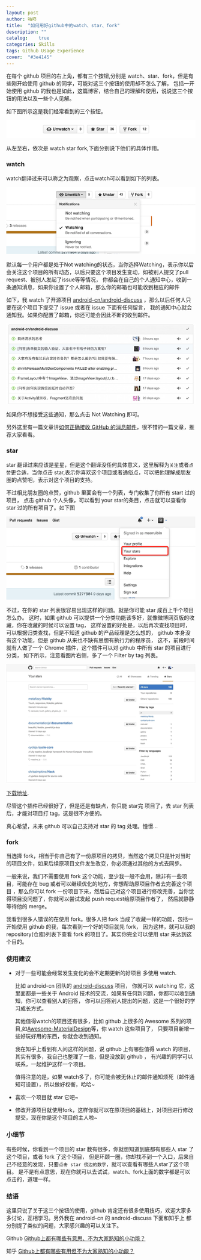 ```yaml
---
layout: post
author: 咕咚
title:  "如何用好github中的watch、star、fork"
description: ""
catalog:    true
categories: Skills
tags: Github Usage Experience
cover:  "#3e4145"
---
```

在每个 github 项目的右上角，都有三个按钮,分别是 watch、star、fork，但是有些刚开始使用 github 的同学，可能对这三个按钮的使用却不怎么了解，
包括一开始使用 github 的我也是如此，这篇博客，结合自己的理解和使用，说说这三个按钮的用法以及一些个人见解。


如下图所示这是我们经常看到的三个按钮。

![usage](/assets/github_usage_1.png "usage")

从左至右，依次是 watch star fork,下面分别说下他们的具体作用。

### watch
watch翻译过来可以称之为观察，点击watch可以看到如下的列表。

![usage](/assets/github_usage_2.png "usage")

默认每一个用户都是处于Not watching的状态，当你选择Watching，表示你以后会关注这个项目的所有动态，以后只要这个项目发生变动，如被别人提交了pull request、被别人发起了issue等等情况，
你都会在自己的个人通知中心，收到一条通知消息，如果你设置了个人邮箱，那么你的邮箱也可能收到相应的邮件

如下，我 watch 了开源项目 [android-cn/android-discuss](https://github.com/android-cn/android-discuss) ，那么以后任何人只要在这个项目下提交了 issue 或者在 issue 下面有任何留言，
我的通知中心就会通知我。如果你配置了邮箱，你还可能会因此不断的收到邮件。

![usage](/assets/github_usage_3.jpg "usage")

如果你不想接受这些通知，那么点击 Not Watching 即可。

另外这里有一篇文章讲[如何正确接收 GitHub 的消息邮件](https://github.com/cssmagic/blog/issues/49)，很不错的一篇文章，推荐大家看看。

### star

star 翻译过来应该是星星，但是这个翻译没任何具体意义，这里解释为`关注`或者`点赞`更合适，当你点击 star,表示你喜欢这个项目或者通俗点，可以把他理解成朋友圈的点赞吧，表示对这个项目的支持。

不过相比朋友圈的点赞，github 里面会有一个列表，专门收集了你所有 start 过的项目，
点击 github 个人头像，可以看到 your star的条目，点击就可以查看你 star 过的所有项目了。如下图


![usage](/assets/github_usage_4.png "usage")


不过，在你的 star 列表很容易出现这样的问题。就是你可能 star 成百上千个项目怎么办。
这时，如果 github 可以提供一个分类功能该多好，就像微博网页版的收藏，你在收藏的时候可以设置 tag，
这样设置的好处是，以后再次查找项目时，可以根据归类查找，但是不知道 github 的产品经理是怎么想的，
github 本身没有这个功能，但是 github 从来也不缺有思想有执行力的程序员，
这不，前段时间就有人做了一个 Chrome 插件，这个插件可以对 github 中所有 star 的项目进行分类，
如下所示，注意看图片右侧，多了一个 Filter by tag 列表。

![usage](/assets/github_usage_5.webp "usage")

[下载地址](https://chrome.google.com/webstore/detail/github-stars-tagger/aaihhjepepgajmehjdmfkofegfddcabc).

尽管这个插件已经很好了，但是还是有缺点，你只能 star完 项目了，去 star 列表后，才能对项目打 tag，这是很不方便的。

真心希望，未来 github 可以自己支持对 star 的 tag 处理。憧憬...


### fork

当选择 fork，相当于你自己有了一份原项目的拷贝，当然这个拷贝只是针对当时的项目文件，如果后续原项目文件发生改变，你必须通过其他的方式去同步。

一般来说，我们不需要使用 fork 这个功能，至少我一般不会用，除非有一些项目，可能存在 bug 或者可以继续优化的地方，你想帮助原项目作者去完善这个项目
，那么你可以 fork 一份项目下来，然后自己对这个项目进行修改完善，当你觉得项目没问题了，你就可以尝试发起 push request给原项目作者了，
然后就静静等待他的 merge。

我看到很多人错误的在使用 fork。很多人把 fork 当成了收藏一样的功能，包括一开始使用 github 的我，每次看到一个好的项目就先 fork，
因为这样，就可以我的 repository(仓库)列表下查看 fork 的项目了。其实你完全可以使用 star 来达到这个目的。

### 使用建议

* 对于一些可能会经常发生变化的会不定期更新的好项目 多使用 watch.

  比如 android-cn 团队的 [android-discuss](https://github.com/android-cn/android-discuss)  项目，
  你就可以 watching 它，这里面都是一些关于 Android 技术的交流，如果有任何新问题，你都可以收到通知，你可以查看别人的回答，
  你可以回答别人提出的问题，这是一个很好的学习成长方式。

  其他值得watch的项目还有很多，比如 github 上很多的 Awesome 系列的项目,如[Awesome-MaterialDesign](https://github.com/lightSky/Awesome-MaterialDesign)等，你 watch 这些项目了，
  只要项目新增一些好玩好用的东西，你就会收到通知。

  我在知乎上看到有人问这样的问题，说 github 上有哪些值得 watch 的项目，其实有很多，我自己也整理了一些，但是没放到 github ，
  有兴趣的同学可以联系，一起维护这样一个项目。

  值得注意的是，如果 watch多了，你可能会被无休止的邮件通知烦死（邮件通知可设置），所以做好权衡，哈哈~

* 喜欢一个项目就 star 它吧~

* 修改开源项目就使用fork，这样你就可以在原项目的基础上，对项目进行修改提交，现在你是这个项目的主人啦~

### 小细节

  有些时候，你看到一个项目的 star 数有很多，你就想知道到底都有那些人 star 了这个项目，或者 fork 了这个项目，
  但是环顾一圈，你却找不到一个入口，后来自己不经意的发现，只要`点击 star 傍边的数字`，就可以查看有哪些人star了这个项目。
  是不是有点意思，现在你就可以去试试，watch、fork上面的数字都是可以点击的，道理一样。

### 结语  

  这里只说了关于这三个按钮的使用，github 肯定还有很多使用技巧，欢迎大家多多讨论，互相学习。另外我在 android-cn 的 android-discuss 下面和知乎上
  都分别提了类似的问题，大家感兴趣的可以关注下。

  Github [Github上都有哪些有意思、不为大家熟知的小功能？](https://github.com/android-cn/android-discuss/issues/283)

  知乎 [Github上都有哪些有用但不为大家熟知的小功能？](http://www.zhihu.com/question/36974348)
